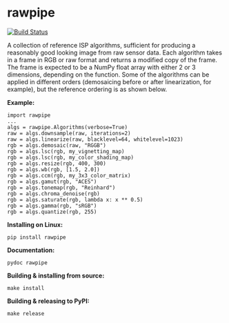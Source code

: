 # rawpipe

[![Build Status](https://travis-ci.com/toaarnio/rawpipe.svg?branch=master)](https://travis-ci.com/github/toaarnio/rawpipe)

A collection of reference ISP algorithms, sufficient for producing a reasonably
good looking image from raw sensor data. Each algorithm takes in a frame in RGB
or raw format and returns a modified copy of the frame. The frame is expected to
be a NumPy float array with either 2 or 3 dimensions, depending on the function.
Some of the algorithms can be applied in different orders (demosaicing before or
after linearization, for example), but the reference ordering is as shown below.

**Example:**
```
import rawpipe
...
algs = rawpipe.Algorithms(verbose=True)
raw = algs.downsample(raw, iterations=2)
raw = algs.linearize(raw, blacklevel=64, whitelevel=1023)
rgb = algs.demosaic(raw, "RGGB")
rgb = algs.lsc(rgb, my_vignetting_map)
rgb = algs.lsc(rgb, my_color_shading_map)
rgb = algs.resize(rgb, 400, 300)
rgb = algs.wb(rgb, [1.5, 2.0])
rgb = algs.ccm(rgb, my_3x3_color_matrix)
rgb = algs.gamut(rgb, "ACES")
rgb = algs.tonemap(rgb, "Reinhard")
rgb = algs.chroma_denoise(rgb)
rgb = algs.saturate(rgb, lambda x: x ** 0.5)
rgb = algs.gamma(rgb, "sRGB")
rgb = algs.quantize(rgb, 255)
```

**Installing on Linux:**
```
pip install rawpipe
```

**Documentation:**
```
pydoc rawpipe
```

**Building & installing from source:**
```
make install
```

**Building & releasing to PyPI:**
```
make release
```
